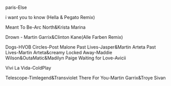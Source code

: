 paris-Else

i want you to know (Hella & Pegato Remix)

Meant To Be-Arc North&Krista Marina

Drown - Martin Garrix&Clinton Kane(Alle Farben Remix)

Dogs-HVOB
Circles-Post Malone
Past Lives-Jasper&Martin Arteta
Past Lives-Martin Arteta&creamy
Locked Away-Maddie Wilson&OutaMatic&Madilyn Paige
Waiting for Love-Avicii

Vivi La Vida-ColdPlay

Telescope-Timlegend&Transviolet
There For You-Martin Garrix&Troye Sivan